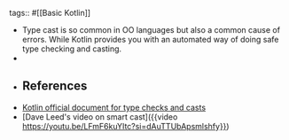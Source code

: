 tags:: #[[Basic Kotlin]]

- Type cast is so common in OO languages but also a common cause of errors. While Kotlin provides you with an automated way of doing safe type checking and casting.
-
- ## References
- [Kotlin official document for type checks and casts](https://kotlinlang.org/docs/typecasts.html#is-and-is-operators)
- [Dave Leed's video on smart cast]({{video https://youtu.be/LFmF6kuYItc?si=dAuTTUbApsmlshfy}})